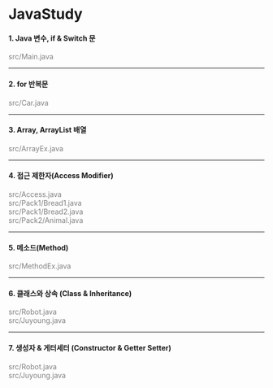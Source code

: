 # JavaStudy

#### 1. Java 변수, if & Switch 문
<span style="color:gray">src/Main.java</span>  



---
#### 2. for 반복문
<span style="color:gray">src/Car.java</span>  


---
#### 3. Array, ArrayList 배열
<span style="color:gray">src/ArrayEx.java</span>  


---
#### 4. 접근 제한자(Access Modifier)
<span style="color:gray">src/Access.java</span>  
<span style="color:gray">src/Pack1/Bread1.java</span>  
<span style="color:gray">src/Pack1/Bread2.java</span>  
<span style="color:gray">src/Pack2/Animal.java</span>  


---
#### 5. 메소드(Method)
<span style="color:gray">src/MethodEx.java</span>    



---
#### 6. 클래스와 상속 (Class & Inheritance)
<span style="color:gray">src/Robot.java</span>    
<span style="color:gray">src/Juyoung.java</span>    



---
#### 7. 생성자 & 게터세터 (Constructor & Getter Setter)
<span style="color:gray">src/Robot.java</span>    
<span style="color:gray">src/Juyoung.java</span>    
